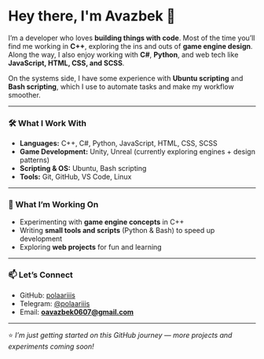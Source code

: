 # Hey there, I'm Avazbek 👋

I’m a developer who loves **building things with code**. Most of the time you’ll find me working in **C++**, exploring the ins and outs of **game engine design**.  
Along the way, I also enjoy working with **C#**, **Python**, and web tech like **JavaScript, HTML, CSS, and SCSS**.  

On the systems side, I have some experience with **Ubuntu scripting** and **Bash scripting**, which I use to automate tasks and make my workflow smoother.  

---

### 🛠️ What I Work With
- **Languages:** C++, C#, Python, JavaScript, HTML, CSS, SCSS  
- **Game Development:** Unity, Unreal (currently exploring engines + design patterns)  
- **Scripting & OS:** Ubuntu, Bash scripting  
- **Tools:** Git, GitHub, VS Code, Linux  

---

### 🚀 What I’m Working On
- Experimenting with **game engine concepts** in C++  
- Writing **small tools and scripts** (Python & Bash) to speed up development  
- Exploring **web projects** for fun and learning  

---

### 📫 Let’s Connect
- GitHub: [polaariiis](https://github.com/polaariiis)  
- Telegram: [@polaariiis](https://t.me/polaariiis)  
- Email: **oavazbek0607@gmail.com**  

---

⭐ *I’m just getting started on this GitHub journey — more projects and experiments coming soon!*
